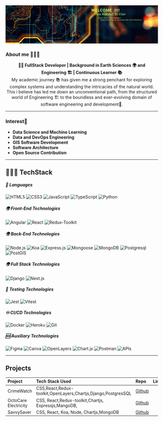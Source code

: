 ![](./assets/Banner.png)<br>
### About me 👨🏽‍🔧
<div align="center">
<strong>👩‍💻 FullStack Developer | Background in Earth Sciences 🌍 and Engineering 🏗️  | Continuous Learner 📚</strong><br>
My academic journey 📚 has given me a strong penchant for exploring complex systems and understanding the intricacies of the natural world. This i believe has led me down an unconventional path, from the structured world of Engineering 🏗️ to the boundless and ever-evolving domain of software engineering and development📅.
<br>
</div>

---
### Interest🧠
<ul >
  <li><strong >Data Science and Machine Learning</strong></li>
  <li><strong >Data and DevOps Engineering</strong></li>
  <li><strong >GIS Software Development </strong></li>
  <li><strong >Software Architecture</strong></li>
  <li><strong >Open Source Contribution</strong></li>
</ul>

---
##  🧑🏽‍💻 TechStack
##### 🧰 Languages
![HTML5](https://img.shields.io/badge/HTML5-E34F26?style=flat&logo=html5&logoColor=white) ![CSS3](https://img.shields.io/badge/CSS3-1572B6?style=flat&logo=css3&logoColor=white) ![JavaScript](https://img.shields.io/badge/JavaScript-F7DF1E?style=flat&logo=javascript&logoColor=black) ![TypeScript](https://img.shields.io/badge/TypeScript-3178C6?style=flat&logo=typescript&logoColor=white) ![Python](https://img.shields.io/badge/Python-3776AB?style=flat&logo=python&logoColor=white)

##### 🌍 Front-End Technologies
![Angular](https://img.shields.io/badge/Angular-DD0031?style=flat&logo=angular&logoColor=white) ![React](https://img.shields.io/badge/React-informational?style=flat&logo=react&logoColor=white&color=1d00ff) ![Redux-Toolkit](https://img.shields.io/badge/Redux_Toolkit-764ABC?style=flat&logo=redux&logoColor=white)

##### 🌍 Back-End Technologies
![Node.js](https://img.shields.io/badge/Node.js-339933?style=flat&logo=node.js&logoColor=white) ![Koa](https://img.shields.io/badge/Koa-33333D?style=flat) ![Express.js](https://img.shields.io/badge/Express.js-000000?style=flat&logo=expresslogoColor=white)  ![Mongoose](https://img.shields.io/badge/Mongoose-800?style=flat) ![MongoDB](https://img.shields.io/badge/MongoDB-4EA94B?style=flat&logo=mongodb&logoColor=white) ![Postgresql](https://img.shields.io/badge/Postgresql-316192?style=flat&logo=postgresql&logoColor=white) ![PostGIS](https://img.shields.io/badge/PostGIS-4169E1?style=flat&logo=postgresql&logoColor=white)

##### 🌍 Full Stack Technologies
![Django](https://img.shields.io/badge/Django-092E20?style=flat&logo=django&logoColor=white) ![Next.js](https://img.shields.io/badge/Next.js-000000?style=flat&logo=next.js&logoColor=white)

##### 🧪 Testing Technologies
![Jest](https://img.shields.io/badge/Jest-C21325?style=flat&logo=jest&logoColor=white) ![Vitest](https://img.shields.io/badge/Vitest-4C51BF?style=flat&logo=vitest&logoColor=white)

##### ♾️ CI/CD Technologies
![Docker](https://img.shields.io/badge/Docker-2496ED?style=flat&logo=docker&logoColor=white) ![Heroku](https://img.shields.io/badge/Heroku-430098?style=flat&logo=heroku&logoColor=white) ![Git](https://img.shields.io/badge/Git-F05032?style=flat&logo=git&logoColor=white)

##### 🆘 Auxiliary Technologies
![Figma](https://img.shields.io/badge/Figma-F24E1E?style=flat&logo=figma&logoColor=white) ![Canva](https://img.shields.io/badge/Canva-00C4CC?style=flat&logo=canva&logoColor=white) ![OpenLayers](https://img.shields.io/badge/OpenLayers-1F6B75?style=flat&logo=openlayers&logoColor=white)  ![Chart.js](https://img.shields.io/badge/Chart.js-FF6384?style=flat&logo=chart.js&logoColor=white) ![Postman](https://img.shields.io/badge/Postman-FF6C37?style=flat&logo=postman&logoColor=white) ![APIs](https://img.shields.io/badge/External-APIs-FF0603?style=flat&logo=api&logoColor=white)
<BR>

---

## Projects
<div align="center">

|Project                 | Tech Stack Used                                           | Repo                                                                    | Link                                                              |
|:-----------------------|:-------------------------------------------------|:------------------------------------------------------------------------|:------------------------------------------------------------------|
|CrimeWatch | CSS,React,Redux-toolkit,OpenLayers,Chartjs,Django,PostgresSQL|[Github](https://github.com/RodwellStClair/CrimeWatch.git) |
| OctoCare Electricity  |  CSS, React,Redux-toolkit,Chartjs, Expressjs,MangoDB,                   | [Github](https://github.com/RodwellStClair/OctoCare-Agile-Electricity.git)        |
|SavvySaver | CSS, React, Koa, Node, Chartjs,MongoDB |[Github](https://github.com/Georrgy/Savvy-Saver.git) |
</div>
